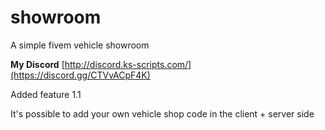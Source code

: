 # showroom
A simple fivem vehicle showroom

**My Discord**
[http://discord.ks-scripts.com/](https://discord.gg/CTVvACpF4K)

Added feature 1.1

It's possible to add your own vehicle shop code in the client + server side
